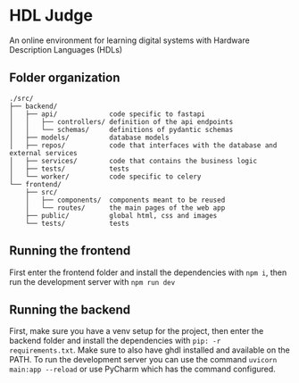 # HDL Judge
An online environment for learning digital systems with Hardware Description Languages (HDLs)

## Folder organization
```
./src/
├── backend/
│   ├── api/             code specific to fastapi 
│   │   ├── controllers/ definition of the api endpoints
│   │   └── schemas/     definitions of pydantic schemas
│   ├── models/          database models
│   ├── repos/           code that interfaces with the database and external services
│   ├── services/        code that contains the business logic
│   ├── tests/           tests
│   └── worker/          code specific to celery
└── frontend/
    ├── src/
    │   ├── components/  components meant to be reused
    │   └── routes/      the main pages of the web app
    ├── public/          global html, css and images
    └── tests/           tests
```

## Running the frontend

First enter the frontend folder and install the dependencies with `npm i`, then run the development server with
`npm run dev`

## Running the backend

First, make sure you have a venv setup for the project, then enter the backend folder and install the dependencies with
`pip: -r requirements.txt`. Make sure to also have ghdl installed and available on the PATH. To run the development
server you can use the command `uvicorn main:app --reload` or use PyCharm which has the command configured.
